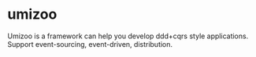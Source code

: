 # umizoo
Umizoo is a framework can help you develop ddd+cqrs style applications. Support event-sourcing, event-driven, distribution.
